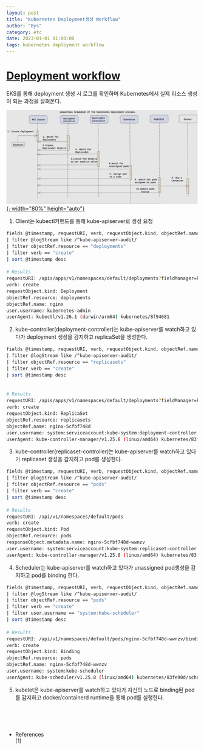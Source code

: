```yaml
---
layout: post
title: "Kubernetes Deployment생성 Workflow"
author: "Bys"
category: etc
date: 2023-01-01 01:00:00
tags: kubernetes deployment workflow
---
```


# [Deployment workflow](https://kubernetes.io/docs/concepts/workloads/controllers/deployment/)  

EKS를 통해 deployment 생성 시 로그를 확인하며 Kubernetes에서 실제 리소스 생성이 되는 과정을 살펴본다.  

[![k8s-sequence-deployment](/assets/it/etc/k8s/k8s-sequence-deployment.png){: width="80%" height="auto"}](/assets/it/etc/k8s/k8s-sequence-deployment.png)  

1. Client는 kubectl커맨드를 통해 kube-apiserver로 생성 요청 
```bash
fields @timestamp, requestURI, verb, requestObject.kind, objectRef.name, user.username, userAgent
| filter @logStream like /^kube-apiserver-audit/
| filter objectRef.resource == "deployments"
| filter verb == "create"
| sort @timestamp desc

# Results
requestURI: /apis/apps/v1/namespaces/default/deployments?fieldManager=kubectl-client-side-apply&fieldValidation=Strict
verb: create
requestObject.kind: Deployment
objectRef.resource: deployments
objectRef.name: nginx
user.username: kubernetes-admin
userAgent: kubectl/v1.26.1 (darwin/arm64) kubernetes/8f94681
```

2. kube-controller(deployment-controller)는 kube-apiserver를 watch하고 있다가 deployment 생성을 감지하고 replicaSet을 생성한다. 
```bash
fields @timestamp, requestURI, verb, requestObject.kind, objectRef.name, user.username, userAgent
| filter @logStream like /^kube-apiserver-audit/
| filter objectRef.resource == "replicasets"
| filter verb == "create"
| sort @timestamp desc


# Results
requestURI: /apis/apps/v1/namespaces/default/deployments?fieldManager=kubectl-client-side-apply&fieldValidation=Strict
verb: create
requestObject.kind: ReplicaSet
objectRef.resource: replicasets
objectRef.name: nginx-5cfbf748d
user.username: system:serviceaccount:kube-system:deployment-controller
userAgent: kube-controller-manager/v1.25.8 (linux/amd64) kubernetes/83fe90d/system:serviceaccount:kube-system:deployment-controller
```

3. kube-controller(replicaset-controller)는 kube-apiserver를 watch하고 있다가 replicaset 생성을 감지하고 pod를 생성한다. 
```bash
fields @timestamp, requestURI, verb, requestObject.kind, objectRef.name, user.username, userAgent
| filter @logStream like /^kube-apiserver-audit/
| filter objectRef.resource == "pods"
| filter verb == "create"
| sort @timestamp desc

# Results
requestURI: /api/v1/namespaces/default/pods
verb: create
requestObject.kind: Pod
objectRef.resource: pods
responseObject.metadata.name: nginx-5cfbf748d-wwnzv
user.username: system:serviceaccount:kube-system:replicaset-controller
userAgent: kube-controller-manager/v1.25.8 (linux/amd64) kubernetes/83fe90d/system:serviceaccount:kube-system:replicaset-controller
```

4. Scheduler는 kube-apiserver를 watch하고 있다가 unassigned pod생성을 감지하고 pod를 binding 한다. 
```bash
fields @timestamp, requestURI, verb, requestObject.kind, objectRef.name, user.username, userAgent
| filter @logStream like /^kube-apiserver-audit/
| filter objectRef.resource == "pods"
| filter verb == "create"
| filter user.username == "system:kube-scheduler"
| sort @timestamp desc

# Results
requestURI: /api/v1/namespaces/default/pods/nginx-5cfbf748d-wwnzv/binding
verb: create
requestObject.kind: Binding
objectRef.resource: pods
objectRef.name: nginx-5cfbf748d-wwnzv
user.username: system:kube-scheduler
userAgent: kube-scheduler/v1.25.8 (linux/amd64) kubernetes/83fe90d/scheduler
```

5. kubelet은 kube-apiserver를 watch하고 있다가 자신의 노드로 binding된 pod를 감지하고 docker/containerd runtime을 통해 pod를 실행한다.  

<br><br><br>

- References  
[1] 